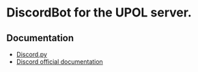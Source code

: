 # DiscordBot for the UPOL server.

## Documentation

- [Discord.py](https://discordpy.readthedocs.io/en/latest/index.html)
- [Discord official documentation](https://discord.com/developers/docs/intro)
